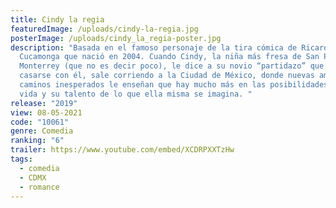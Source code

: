 ```yaml
---
title: Cindy la regia
featuredImage: /uploads/cindy-la-regia.jpg
posterImage: /uploads/cindy_la_regia-poster.jpg
description: "Basada en el famoso personaje de la tira cómica de Ricardo
  Cucamonga que nació en 2004. Cuando Cindy, la niña más fresa de San Pedro,
  Monterrey (que no es decir poco), le dice a su novio “partidazo” que no quiere
  casarse con él, sale corriendo a la Ciudad de México, donde nuevas amistades y
  caminos inesperados le enseñan que hay mucho más en las posibilidades de su
  vida y su talento de lo que ella misma se imagina. "
release: "2019"
view: 08-05-2021
code: "10061"
genre: Comedia
ranking: "6"
trailer: https://www.youtube.com/embed/XCDRPXXTzHw
tags:
  - comedia
  - CDMX
  - romance
---
```

